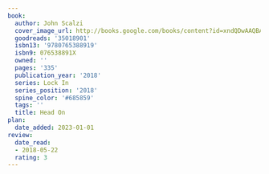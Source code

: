 ```yaml
---
book:
  author: John Scalzi
  cover_image_url: http://books.google.com/books/content?id=xndQDwAAQBAJ&printsec=frontcover&img=1&zoom=1&edge=curl&source=gbs_api
  goodreads: '35018901'
  isbn13: '9780765388919'
  isbn9: 076538891X
  owned: ''
  pages: '335'
  publication_year: '2018'
  series: Lock In
  series_position: '2018'
  spine_color: '#685859'
  tags: ''
  title: Head On
plan:
  date_added: 2023-01-01
review:
  date_read:
  - 2018-05-22
  rating: 3
---
```

